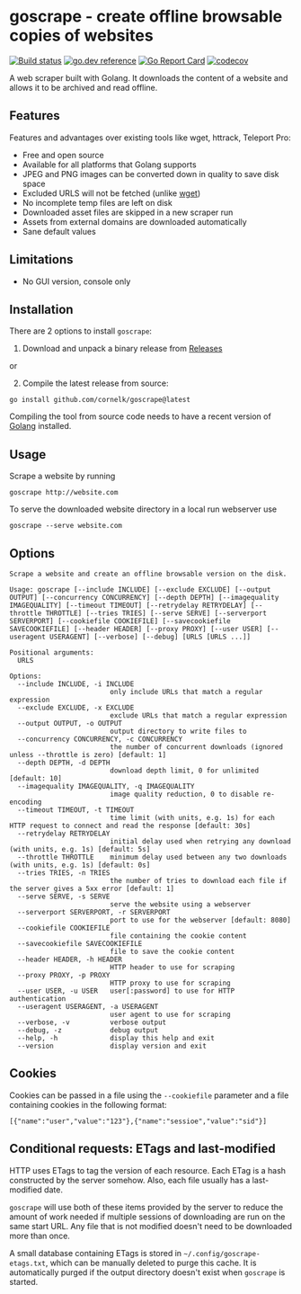 # goscrape - create offline browsable copies of websites

[![Build status](https://github.com/cornelk/goscrape/actions/workflows/go.yaml/badge.svg?branch=main)](https://github.com/cornelk/goscrape/actions)
[![go.dev reference](https://img.shields.io/badge/go.dev-reference-007d9c?logo=go&logoColor=white&style=flat-square)](https://pkg.go.dev/github.com/cornelk/goscrape)
[![Go Report Card](https://goreportcard.com/badge/github.com/cornelk/goscrape)](https://goreportcard.com/report/github.com/cornelk/goscrape)
[![codecov](https://codecov.io/gh/cornelk/goscrape/branch/main/graph/badge.svg?token=NS5UY28V3A)](https://codecov.io/gh/cornelk/goscrape)

A web scraper built with Golang. It downloads the content of a website and allows it to be archived and read offline.

## Features

Features and advantages over existing tools like wget, httrack, Teleport Pro:

* Free and open source
* Available for all platforms that Golang supports
* JPEG and PNG images can be converted down in quality to save disk space
* Excluded URLS will not be fetched (unlike [wget](https://savannah.gnu.org/bugs/?20808))
* No incomplete temp files are left on disk
* Downloaded asset files are skipped in a new scraper run
* Assets from external domains are downloaded automatically
* Sane default values

## Limitations

* No GUI version, console only

## Installation

There are 2 options to install `goscrape`:

1. Download and unpack a binary release from [Releases](https://github.com/cornelk/goscrape/releases)

or

2. Compile the latest release from source:

```
go install github.com/cornelk/goscrape@latest
```

Compiling the tool from source code needs to have a recent version of [Golang](https://go.dev/) installed.

## Usage

Scrape a website by running
```
goscrape http://website.com
```

To serve the downloaded website directory in a local run webserver use
```
goscrape --serve website.com
```

## Options

```
Scrape a website and create an offline browsable version on the disk.

Usage: goscrape [--include INCLUDE] [--exclude EXCLUDE] [--output OUTPUT] [--concurrency CONCURRENCY] [--depth DEPTH] [--imagequality IMAGEQUALITY] [--timeout TIMEOUT] [--retrydelay RETRYDELAY] [--throttle THROTTLE] [--tries TRIES] [--serve SERVE] [--serverport SERVERPORT] [--cookiefile COOKIEFILE] [--savecookiefile SAVECOOKIEFILE] [--header HEADER] [--proxy PROXY] [--user USER] [--useragent USERAGENT] [--verbose] [--debug] [URLS [URLS ...]]

Positional arguments:
  URLS

Options:
  --include INCLUDE, -i INCLUDE
                         only include URLs that match a regular expression
  --exclude EXCLUDE, -x EXCLUDE
                         exclude URLs that match a regular expression
  --output OUTPUT, -o OUTPUT
                         output directory to write files to
  --concurrency CONCURRENCY, -c CONCURRENCY
                         the number of concurrent downloads (ignored unless --throttle is zero) [default: 1]
  --depth DEPTH, -d DEPTH
                         download depth limit, 0 for unlimited [default: 10]
  --imagequality IMAGEQUALITY, -q IMAGEQUALITY
                         image quality reduction, 0 to disable re-encoding
  --timeout TIMEOUT, -t TIMEOUT
                         time limit (with units, e.g. 1s) for each HTTP request to connect and read the response [default: 30s]
  --retrydelay RETRYDELAY
                         initial delay used when retrying any download (with units, e.g. 1s) [default: 5s]
  --throttle THROTTLE    minimum delay used between any two downloads (with units, e.g. 1s) [default: 0s]
  --tries TRIES, -n TRIES
                         the number of tries to download each file if the server gives a 5xx error [default: 1]
  --serve SERVE, -s SERVE
                         serve the website using a webserver
  --serverport SERVERPORT, -r SERVERPORT
                         port to use for the webserver [default: 8080]
  --cookiefile COOKIEFILE
                         file containing the cookie content
  --savecookiefile SAVECOOKIEFILE
                         file to save the cookie content
  --header HEADER, -h HEADER
                         HTTP header to use for scraping
  --proxy PROXY, -p PROXY
                         HTTP proxy to use for scraping
  --user USER, -u USER   user[:password] to use for HTTP authentication
  --useragent USERAGENT, -a USERAGENT
                         user agent to use for scraping
  --verbose, -v          verbose output
  --debug, -z            debug output
  --help, -h             display this help and exit
  --version              display version and exit
```

## Cookies

Cookies can be passed in a file using the `--cookiefile` parameter and a file containing
cookies in the following format:

```
[{"name":"user","value":"123"},{"name":"sessioe","value":"sid"}]
```

## Conditional requests: ETags and last-modified

HTTP uses ETags to tag the version of each resource. Each ETag is a hash constructed by 
the server somehow. Also, each file usually has a last-modified date.

`goscrape` will use both of these items provided by the server to reduce the amount of
work needed if multiple sessions of downloading are run on the same start URL. Any file 
that is not modified doesn't need to be downloaded more than once.

A small database containing ETags is stored in `~/.config/goscrape-etags.txt`, which can
be manually deleted to purge this cache. It is automatically purged if the output directory 
doesn't exist when `goscrape` is started.
